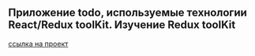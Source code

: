 ## Приложение todo, используемые технологии React/Redux toolKit. Изучение Redux toolKit
[ссылка на проект](https://den10004.github.io/ReduxToolKit/)


